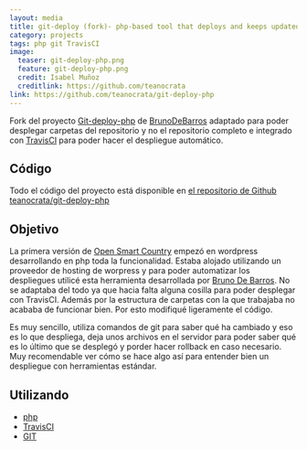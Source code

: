 ```yaml
---
layout: media
title: git-deploy (fork)- php-based tool that deploys and keeps updated git repository to FTP/SFTP server
category: projects
tags: php git TravisCI
image:
  teaser: git-deploy-php.png
  feature: git-deploy-php.png
  credit: Isabel Muñoz
  creditlink: https://github.com/teanocrata
link: https://github.com/teanocrata/git-deploy-php
---
```


Fork del proyecto [Git-deploy-php](http://brunodebarros.github.io/git-deploy-php/) de [BrunoDeBarros](https://github.com/BrunoDeBarros) adaptado para poder desplegar carpetas del repositorio y no el repositorio completo e integrado con [TravisCI](https://travis-ci.org/) para poder hacer el despliegue automático.

## Código

Todo el código del proyecto está disponible en [el repositorio de Github teanocrata/git-deploy-php](https://github.com/teanocrata/git-deploy-php)

## Objetivo

La primera versión de [Open Smart Country](https://opensmartcountry.com/) empezó en wordpress desarrollando en php toda la funcionalidad. Estaba alojado utilizando un proveedor de hosting de worpress y para poder automatizar los despliegues utilicé esta herramienta desarrollada por [Bruno De Barros](https://github.com/BrunoDeBarros). No se adaptaba del todo ya que hacia falta alguna cosilla para poder desplegar con TravisCI. Además por la estructura de carpetas con la que trabajaba no acababa de funcionar bien. Por esto modifiqué ligeramente el código.

Es muy sencillo, utiliza comandos de git para saber qué ha cambiado y eso es lo que despliega, deja unos archivos en el servidor para poder saber qué es lo último que se desplegó y porder hacer rollback en caso necesario. Muy recomendable ver cómo se hace algo así para entender bien un despliegue con herramientas estándar.

## Utilizando

* [php](https://secure.php.net/)
* [TravisCI](https://travis-ci.org/)
* [GIT](https://git-scm.com/)
